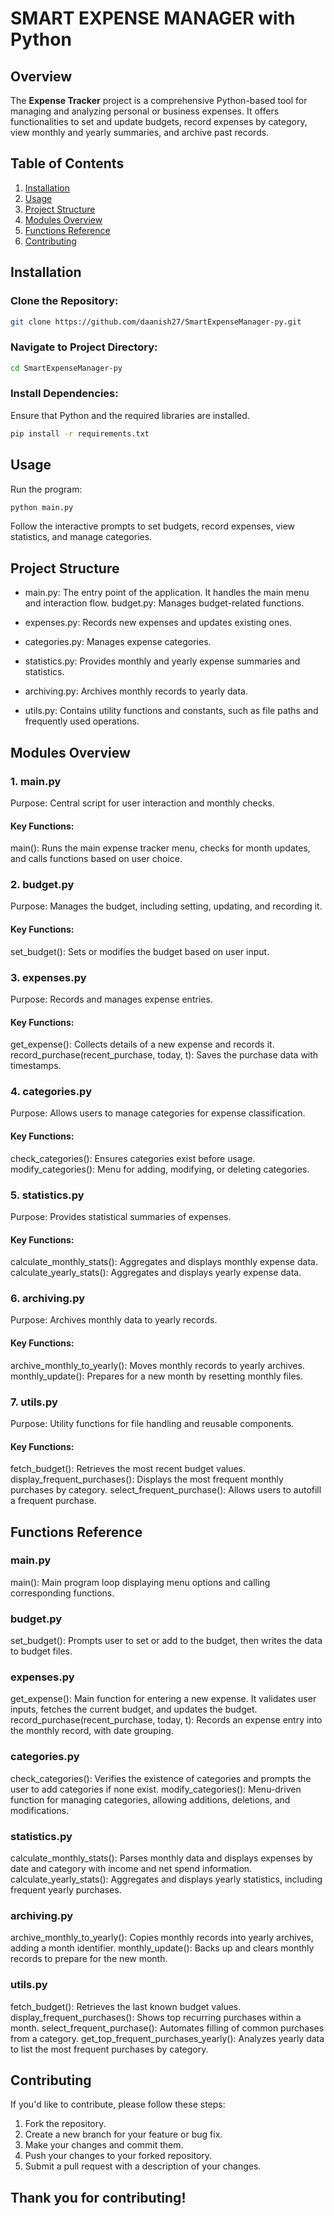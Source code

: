 # SMART EXPENSE MANAGER with Python

## Overview
The **Expense Tracker** project is a comprehensive Python-based tool for managing and analyzing personal or business expenses. It offers functionalities to set and update budgets, record expenses by category, view monthly and yearly summaries, and archive past records.

## Table of Contents
1. [Installation](#installation)
2. [Usage](#usage)
3. [Project Structure](#project-structure)
4. [Modules Overview](#modules-overview)
5. [Functions Reference](#functions-reference)
6. [Contributing](#contributing)

## Installation

### Clone the Repository:
```bash
git clone https://github.com/daanish27/SmartExpenseManager-py.git
```
### Navigate to Project Directory:
```bash
cd SmartExpenseManager-py
```
### Install Dependencies:
Ensure that Python and the required libraries are installed.
```bash
pip install -r requirements.txt
```

## Usage
Run the program:
```bash
python main.py
```

Follow the interactive prompts to set budgets, record expenses, view statistics, and manage categories.

## Project Structure

- main.py: The entry point of the application. It handles the main menu and interaction flow.
budget.py: Manages budget-related functions.

- expenses.py: Records new expenses and updates existing ones.

- categories.py: Manages expense categories.

- statistics.py: Provides monthly and yearly expense summaries and statistics.

- archiving.py: Archives monthly records to yearly data.

- utils.py: Contains utility functions and constants, such as file paths and frequently used operations.

## Modules Overview

### 1. main.py
Purpose: Central script for user interaction and monthly checks.

#### Key Functions:

main(): Runs the main expense tracker menu, checks for month updates, and calls functions based on user choice.

### 2. budget.py

Purpose: Manages the budget, including setting, updating, and recording it.

#### Key Functions:

set_budget(): Sets or modifies the budget based on user input.

### 3. expenses.py
   
Purpose: Records and manages expense entries.

#### Key Functions:

get_expense(): Collects details of a new expense and records it.
record_purchase(recent_purchase, today, t): Saves the purchase data with timestamps.

### 4. categories.py

Purpose: Allows users to manage categories for expense classification.

#### Key Functions:

check_categories(): Ensures categories exist before usage.
modify_categories(): Menu for adding, modifying, or deleting categories.

### 5. statistics.py
Purpose: Provides statistical summaries of expenses.

#### Key Functions:

calculate_monthly_stats(): Aggregates and displays monthly expense data.
calculate_yearly_stats(): Aggregates and displays yearly expense data.

### 6. archiving.py
Purpose: Archives monthly data to yearly records.

#### Key Functions:

archive_monthly_to_yearly(): Moves monthly records to yearly archives.
monthly_update(): Prepares for a new month by resetting monthly files.

### 7. utils.py
Purpose: Utility functions for file handling and reusable components.

#### Key Functions:

fetch_budget(): Retrieves the most recent budget values.
display_frequent_purchases(): Displays the most frequent monthly purchases by category.
select_frequent_purchase(): Allows users to autofill a frequent purchase.

## Functions Reference

### main.py
main(): Main program loop displaying menu options and calling corresponding functions.

### budget.py
set_budget(): Prompts user to set or add to the budget, then writes the data to budget files.

### expenses.py
get_expense(): Main function for entering a new expense. It validates user inputs, fetches the current budget, and updates the budget.
record_purchase(recent_purchase, today, t): Records an expense entry into the monthly record, with date grouping.

### categories.py
check_categories(): Verifies the existence of categories and prompts the user to add categories if none exist.
modify_categories(): Menu-driven function for managing categories, allowing additions, deletions, and modifications.

### statistics.py
calculate_monthly_stats(): Parses monthly data and displays expenses by date and category with income and net spend information.
calculate_yearly_stats(): Aggregates and displays yearly statistics, including frequent yearly purchases.

### archiving.py
archive_monthly_to_yearly(): Copies monthly records into yearly archives, adding a month identifier.
monthly_update(): Backs up and clears monthly records to prepare for the new month.

### utils.py
fetch_budget(): Retrieves the last known budget values.
display_frequent_purchases(): Shows top recurring purchases within a month.
select_frequent_purchase(): Automates filling of common purchases from a category.
get_top_frequent_purchases_yearly(): Analyzes yearly data to list the most frequent purchases by category.

## Contributing

If you'd like to contribute, please follow these steps:

1. Fork the repository.
2. Create a new branch for your feature or bug fix.
3. Make your changes and commit them.
4. Push your changes to your forked repository.
5. Submit a pull request with a description of your changes.

## Thank you for contributing!
